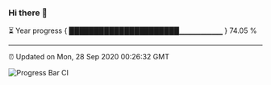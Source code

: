 ### Hi there 👋

⏳ Year progress { ██████████████████████▁▁▁▁▁▁▁▁ } 74.05 %

---

⏰ Updated on Mon, 28 Sep 2020 00:26:32 GMT

![Progress Bar CI](https://github.com/liununu/liununu/workflows/Progress%20Bar%20CI/badge.svg)
